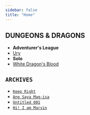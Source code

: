 ```yaml
---
sidebar: false
title: "Home"
---
```


## DUNGEONS & DRAGONS

- **Adventurer's League**
- [Ury](dnd/al/ury)
- **Solo**
- [White Dragon's Blood](dnd/solo/white-dragons-blood)

## `ARCHIVES`
- [`Keep Right`](archives/keep-right)
- [`Ang Saya Mag-isa`](archives/ang-saya-mag-isa)
- [`Untitled 001`](archives/untitled-001)
- [`Hi! I am Marvin`](archives/hi-i-am-marvin)
